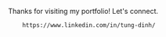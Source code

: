 Thanks for visiting my portfolio!
Let's connect.
```
    https://www.linkedin.com/in/tung-dinh/
```

